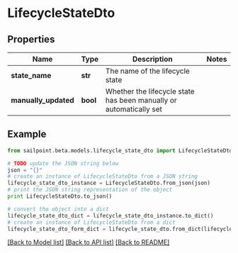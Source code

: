 # LifecycleStateDto


## Properties
Name | Type | Description | Notes
------------ | ------------- | ------------- | -------------
**state_name** | **str** | The name of the lifecycle state | 
**manually_updated** | **bool** | Whether the lifecycle state has been manually or automatically set | 

## Example

```python
from sailpoint.beta.models.lifecycle_state_dto import LifecycleStateDto

# TODO update the JSON string below
json = "{}"
# create an instance of LifecycleStateDto from a JSON string
lifecycle_state_dto_instance = LifecycleStateDto.from_json(json)
# print the JSON string representation of the object
print LifecycleStateDto.to_json()

# convert the object into a dict
lifecycle_state_dto_dict = lifecycle_state_dto_instance.to_dict()
# create an instance of LifecycleStateDto from a dict
lifecycle_state_dto_form_dict = lifecycle_state_dto.from_dict(lifecycle_state_dto_dict)
```
[[Back to Model list]](../README.md#documentation-for-models) [[Back to API list]](../README.md#documentation-for-api-endpoints) [[Back to README]](../README.md)


